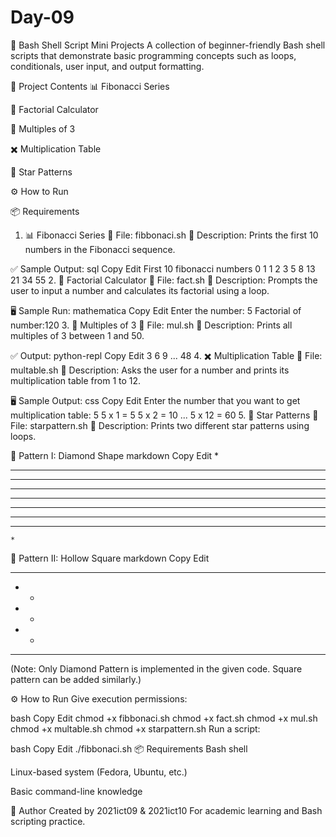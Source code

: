 # Day-09
🚀 Bash Shell Script Mini Projects
A collection of beginner-friendly Bash shell scripts that demonstrate basic programming concepts such as loops, conditionals, user input, and output formatting.

📁 Project Contents
📊 Fibonacci Series

🧮 Factorial Calculator

🔢 Multiples of 3

✖️ Multiplication Table

🌟 Star Patterns

⚙️ How to Run

📦 Requirements

1. 📊 Fibonacci Series
📄 File: fibbonaci.sh
📘 Description: Prints the first 10 numbers in the Fibonacci sequence.

✅ Sample Output:
sql
Copy
Edit
First 10 fibonacci numbers
0
1
1
2
3
5
8
13
21
34
55
2. 🧮 Factorial Calculator
📄 File: fact.sh
📘 Description: Prompts the user to input a number and calculates its factorial using a loop.

🖥️ Sample Run:
mathematica
Copy
Edit
Enter the number:
5
Factorial of number:120
3. 🔢 Multiples of 3
📄 File: mul.sh
📘 Description: Prints all multiples of 3 between 1 and 50.

✅ Output:
python-repl
Copy
Edit
3
6
9
...
48
4. ✖️ Multiplication Table
📄 File: multable.sh
📘 Description: Asks the user for a number and prints its multiplication table from 1 to 12.

🖥️ Sample Output:
css
Copy
Edit
Enter the number that you want to get multiplication table:
5
5 x 1 = 5
5 x 2 = 10
...
5 x 12 = 60
5. 🌟 Star Patterns
📄 File: starpattern.sh
📘 Description: Prints two different star patterns using loops.

🧩 Pattern I: Diamond Shape
markdown
Copy
Edit
    *
   ***
  *****
 *******
*********
 *******
  *****
   ***
    *
🧩 Pattern II: Hollow Square
markdown
Copy
Edit
*****
*   *
*   *
*   *
*****
(Note: Only Diamond Pattern is implemented in the given code. Square pattern can be added similarly.)

⚙️ How to Run
Give execution permissions:

bash
Copy
Edit
chmod +x fibbonaci.sh
chmod +x fact.sh
chmod +x mul.sh
chmod +x multable.sh
chmod +x starpattern.sh
Run a script:

bash
Copy
Edit
./fibbonaci.sh
📦 Requirements
Bash shell

Linux-based system (Fedora, Ubuntu, etc.)

Basic command-line knowledge

🙌 Author
Created by 2021ict09 & 2021ict10
For academic learning and Bash scripting practice.

